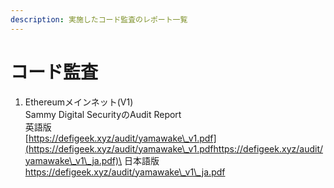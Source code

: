 ```yaml
---
description: 実施したコード監査のレポート一覧
---
```


# コード監査

1. Ethereumメインネット(V1)\
   Sammy Digital SecurityのAudit Report \
   英語版\
   [https://defigeek.xyz/audit/yamawake\_v1.pdf](https://defigeek.xyz/audit/yamawake\_v1.pdfhttps://defigeek.xyz/audit/yamawake\_v1\_ja.pdf)\
   日本語版[\
   https://defigeek.xyz/audit/yamawake\_v1\_ja.pdf ](https://defigeek.xyz/audit/yamawake\_v1.pdfhttps://defigeek.xyz/audit/yamawake\_v1\_ja.pdf)
